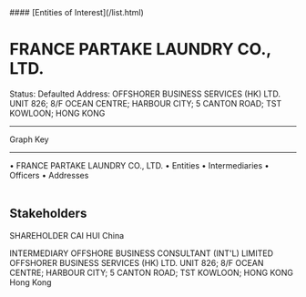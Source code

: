 <link rel="stylesheet" type="text/css" href="../../assets/style.css">
#### [Entities of Interest](/list.html)

<style>
body{background-image:url("http://eoi-graphs.s3-website-eu-west-1.amazonaws.com/FRANCE_PARTAKE_LAUNDRY_CO.,_LTD..png");background-repeat: no-repeat;background-size: contain;}
.markdown>p>span{background-color: white;}
</style>

# FRANCE PARTAKE LAUNDRY CO., LTD.
<span>Status: Defaulted
Address: OFFSHORER BUSINESS SERVICES (HK) LTD. UNIT 826; 8/F OCEAN CENTRE; HARBOUR CITY; 5 CANTON ROAD; TST KOWLOON; HONG KONG
</span>

---



<div class="legend">
Graph Key
<hr>
<span class="focus">• FRANCE PARTAKE LAUNDRY CO., LTD.</span>
<span class="entity">• Entities</span>
<span class="intermediary">• Intermediaries</span>
<span class="officer">• Officers</span>
<span class="address">• Addresses</span>
</div><br>


## Stakeholders
<span>SHAREHOLDER
CAI HUI
China
</span>

<span>INTERMEDIARY
OFFSHORE BUSINESS CONSULTANT (INT'L) LIMITED
OFFSHORER BUSINESS SERVICES (HK) LTD. UNIT 826; 8/F OCEAN CENTRE; HARBOUR CITY; 5 CANTON ROAD; TST KOWLOON; HONG KONG
Hong Kong
</span>


